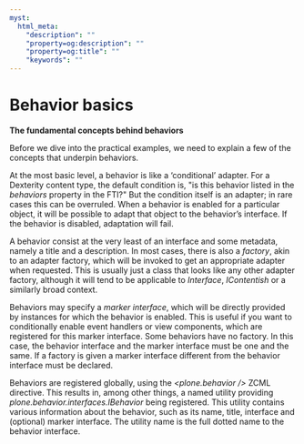 ```yaml
---
myst:
  html_meta:
    "description": ""
    "property=og:description": ""
    "property=og:title": ""
    "keywords": ""
---
```


# Behavior basics

**The fundamental concepts behind behaviors**

Before we dive into the practical examples, we need to explain a few of the concepts that underpin behaviors.

At the most basic level, a behavior is like a ‘conditional’ adapter.
For a Dexterity content type, the default condition is, "is this behavior listed in the *behaviors* property in the FTI?"
But the condition itself is an adapter; in rare cases this can be overruled.
When a behavior is enabled for a particular object, it will be possible to adapt that object to the behavior’s interface.
If the behavior is disabled, adaptation will fail.

A behavior consist at the very least of an interface and some metadata, namely a title and a description.
In most cases, there is also a *factory*, akin to an adapter factory, which will be invoked to get an appropriate adapter when requested.
This is usually just a class that looks like any other adapter factory, although it will tend to be applicable to *Interface*, *IContentish* or a similarly broad context.

Behaviors may specify a *marker interface*, which will be directly provided by instances for which the behavior is enabled.
This is useful if you want to conditionally enable event handlers or view components, which are registered for this marker interface.
Some behaviors have no factory. In this case, the behavior interface and the marker interface must be one and the same.
If a factory is given a marker interface different from the behavior interface must be declared.

Behaviors are registered globally, using the *\<plone.behavior />* ZCML directive.
This results in, among other things, a named utility providing *plone.behavior.interfaces.IBehavior* being registered.
This utility contains various information about the behavior, such as its name, title, interface and (optional) marker interface.
The utility name is the full dotted name to the behavior interface.
